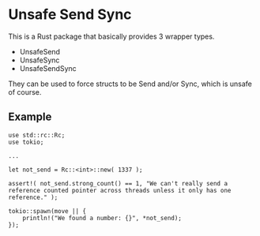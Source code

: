 # Unsafe Send Sync

This is a Rust package that basically provides 3 wrapper types.
* UnsafeSend
* UnsafeSync
* UnsafeSendSync

They can be used to force structs to be Send and/or Sync, which is unsafe of course.

## Example

```rustc
use std::rc::Rc;
use tokio;

...

let not_send = Rc::<int>::new( 1337 );

assert!( not_send.strong_count() == 1, "We can't really send a reference counted pointer across threads unless it only has one reference." );

tokio::spawn(move || {
	println!("We found a number: {}", *not_send);
});
```
